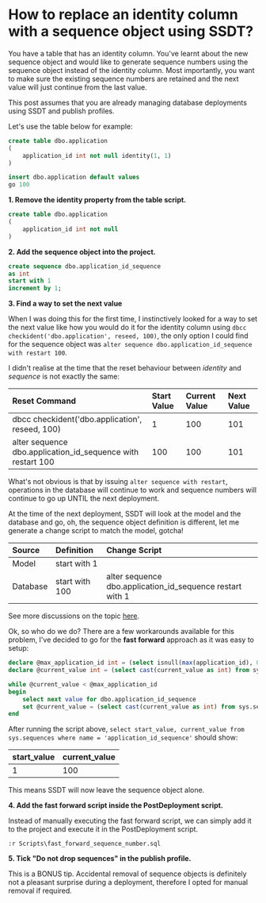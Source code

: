 # How to replace an identity column with a sequence object using SSDT?

You have a table that has an identity column. You've learnt about the new sequence object and would like to generate sequence numbers using the sequence object instead of the identity column. Most importantly, you want to make sure the existing sequence numbers are retained and the next value will just continue from the last value. 

This post assumes that you are already managing database deployments using SSDT and publish profiles.

Let's use the table below for example:

```sql
create table dbo.application
(
    application_id int not null identity(1, 1)
)

insert dbo.application default values
go 100
```

**1. Remove the identity property from the table script.**

```sql
create table dbo.application
(
    application_id int not null
)
```

**2. Add the sequence object into the project.**

```sql
create sequence dbo.application_id_sequence
as int
start with 1
increment by 1;
```

**3. Find a way to set the next value**

When I was doing this for the first time, I instinctively looked for a way to set the next value like how you would do it for the identity column using `dbcc checkident('dbo.application', reseed, 100)`, the only option I could find for the sequence object was `alter sequence dbo.application_id_sequence with restart 100`.

I didn't realise at the time that the reset behaviour between _identity_ and _sequence_ is not exactly the same:

|Reset Command|Start Value|Current Value|Next Value|
|:--|:--|:--|:--|
|dbcc checkident('dbo.application', reseed, 100)|1|100|101|
|alter sequence dbo.application_id_sequence with restart 100|100|100|101|

What's not obvious is that by issuing `alter sequence with restart`, operations in the database will continue to work and sequence numbers will continue to go up UNTIL the next deployment. 

At the time of the next deployment, SSDT will look at the model and the database and go, oh, the sequence object definition is different, let me generate a change script to match the model, gotcha!

|Source|Definition|Change Script|
|:--|:--|:--|
|Model|start with 1||
|Database|start with 100|alter sequence dbo.application_id_sequence restart with 1|

See more discussions on the topic [here](https://feedback.azure.com/forums/908035-sql-server/suggestions/32897776-sequence-gets-reset-on-publish-from-ssdt-db-projec).

Ok, so who do we do? There are a few workarounds available for this problem, I've decided to go for the **fast forward** approach as it was easy to setup:

```sql
declare @max_application_id int = (select isnull(max(application_id), 0) from dbo.application)
declare @current_value int = (select cast(current_value as int) from sys.sequences where name = 'application_id_sequence')

while @current_value < @max_application_id
begin
    select next value for dbo.application_id_sequence
    set @current_value = (select cast(current_value as int) from sys.sequences where name = 'application_id_sequence')
end
```
After running the script above, `select start_value, current_value from sys.sequences where name = 'application_id_sequence'` should show:

|start_value|current_value|
|:--|:--|
|1|100|

This means SSDT will now leave the sequence object alone. 

**4. Add the fast forward script inside the PostDeployment script.**

Instead of manually executing the fast forward script, we can simply add it to the project and execute it in the PostDeployment script.

```
:r Scripts\fast_forward_sequence_number.sql
```

**5. Tick "Do not drop sequences" in the publish profile.**

This is a BONUS tip. Accidental removal of sequence objects is definitely not a pleasant surprise during a deployment, therefore I opted for manual removal if required.

